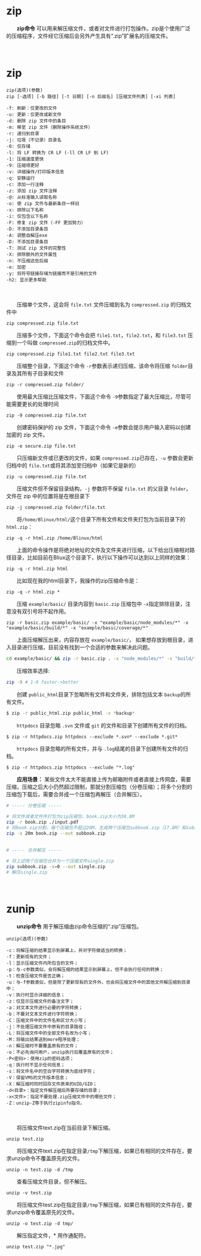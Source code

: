 # zip

　　**zip命令** 可以用来解压缩文件，或者对文件进行打包操作。zip是个使用广泛的压缩程序，文件经它压缩后会另外产生具有“.zip”扩展名的压缩文件。

　　‍

# zip

```shell
zip(选项)(参数)
zip [-选项] [-b 路径] [-t 日期] [-n 后缀名] [压缩文件列表] [-xi 列表]
```

```shell
-f: 刷新：仅更改的文件
-u: 更新：仅更改或新文件
-d: 删除 zip 文件中的条目
-m: 移至 zip 文件（删除操作系统文件）
-r: 递归到目录
-j: 垃圾（不记录）目录名
-0: 仅存储
-l: 将 LF 转换为 CR LF (-ll CR LF 到 LF)
-1: 压缩速度更快
-9: 压缩得更好
-v: 详细操作/打印版本信息
-q: 安静运行
-c: 添加一行注释
-z: 添加 zip 文件注释
-@: 从标准输入读取名称
-o: 使 zip 文件与最新条目一样旧
-x: 排除以下名称
-i: 仅包含以下名称
-F: 修复 zip 文件（-FF 更加努力）
-D: 不添加目录条目
-A: 调整自解压exe
-D: 不添加目录条目
-T: 测试 zip 文件的完整性
-X: 排除额外的文件属性
-n: 不压缩这些后缀
-e: 加密
-y: 将符号链接存储为链接而不是引用的文件
-h2: 显示更多帮助
```

　　‍

　　压缩单个文件，这会将 `file.txt`​ 文件压缩到名为 `compressed.zip`​ 的归档文件中

```shell
zip compressed.zip file.txt
```

　　压缩多个文件，下面这个命令会把 `file1.txt`​，`file2.txt`​，和 `file3.txt`​ 压缩到一个叫做 `compressed.zip`​ 的归档文件中。

```shell
zip compressed.zip file1.txt file2.txt file3.txt
```

　　压缩整个目录，下面这个命令 `-r`​ 参数表示递归压缩，该命令将压缩 `folder`​ 目录及其所有子目录和文件

```shell
zip -r compressed.zip folder/
```

　　使用最大压缩比压缩文件，下面这个命令 `-9`​ 参数指定了最大压缩比，尽管可能需要更长的处理时间

```shell
zip -9 compressed.zip file.txt
```

　　创建密码保护的 zip 文件，下面这个命令 `-e`​ 参数会提示用户输入密码以创建加密的 zip 文件。

```shell
zip -e secure.zip file.txt
```

　　只压缩新文件或已更改的文件，如果 `compressed.zip`​ 已存在，`-u`​ 参数会更新归档中的 `file.txt`​ 或将其添加至归档中（如果它是新的）

```shell
zip -u compressed.zip file.txt
```

　　压缩文件但不保留目录结构，`-j`​ 参数将不保留 `file.txt`​ 的父目录 `folder`​，文件在 zip 中的位置将是在根目录下

```shell
zip -j compressed.zip folder/file.txt
```

　　将`/home/Blinux/html/`​这个目录下所有文件和文件夹打包为当前目录下的 `html.zip`​：

```shell
zip -q -r html.zip /home/Blinux/html
```

　　上面的命令操作是将绝对地址的文件及文件夹进行压缩，以下给出压缩相对路径目录，比如目前在Bliux这个目录下，执行以下操作可以达到以上同样的效果：

```shell
zip -q -r html.zip html
```

　　比如现在我的html目录下，我操作的zip压缩命令是：

```shell
zip -q -r html.zip *
```

　　压缩 `example/basic/`​ 目录内容到 `basic.zip`​ 压缩包中 `-x`​ 指定排除目录，注意没有双引号将不起作用。

```shell
zip -r basic.zip example/basic/ -x "example/basic/node_modules/*" -x "example/basic/build/*" -x "example/basic/coverage/*"
```

　　上面压缩解压出来，内容存放在 `example/basic/`​， 如果想存放到根目录，进入目录进行压缩，目前没有找到一个合适的参数来解决此问题。

```bash
cd example/basic/ && zip -r basic.zip . -x "node_modules/*" -x "build/*" -x "coverage/*"
```

　　压缩效率选择:

```bash
zip -9 # 1-9 faster->better
```

　　创建 `public_html`​ 目录下忽略所有文件和文件夹，排除包括文本 `backup`​ 的所有文件。

```bash
$ zip -r public_html.zip public_html -x *backup*
```

　　​`httpdocs`​ 目录忽略 `.svn`​ 文件或 `git`​ 的文件和目录下创建所有文件的归档。

```shell
$ zip -r httpdocs.zip httpdocs --exclude *.svn* --exclude *.git*
```

　　​`httpdocs`​ 目录忽略的所有文件，并与 `.log`​ 结尾的目录下创建所有文件的归档。

```shell
$ zip -r httpdocs.zip httpdocs --exclude "*.log"
```

　　**应用场景：** 某些文件太大不能直接上传为邮箱附件或者直接上传网盘，需要压缩，压缩之后大小仍然超过限制，那就分割压缩包（分卷压缩）；将多个分割的压缩包下载后，需要合并成一个压缩包再解压（合并解压）。

```bash
# ----- 分卷压缩 -----
 
# 将文件或者文件件打包为zip压缩包，book.zip大小为38.8M
zip -r book.zip ./input.pdf
# 将book.zip分割，每个压缩包不超过20M，生成两个压缩包subbook.zip（17.8M）和subbook.z01（21M）
zip -s 20m book.zip --out subbook.zip
 
 
# ----- 合并解压 -----
 
# 将上述两个压缩包合并为一个压缩文件single.zip
zip subbook.zip -s=0 --out single.zip
# 解压single.zip

```

　　‍

# zunip

　　**unzip命令** 用于解压缩由zip命令压缩的“.zip”压缩包。

```shell
unzip(选项)(参数)
```

```shell
-c：将解压缩的结果显示到屏幕上，并对字符做适当的转换；
-f：更新现有的文件；
-l：显示压缩文件内所包含的文件；
-p：与-c参数类似，会将解压缩的结果显示到屏幕上，但不会执行任何的转换；
-t：检查压缩文件是否正确；
-u：与-f参数类似，但是除了更新现有的文件外，也会将压缩文件中的其他文件解压缩到目录中；
-v：执行时显示详细的信息；
-z：仅显示压缩文件的备注文字；
-a：对文本文件进行必要的字符转换；
-b：不要对文本文件进行字符转换；
-C：压缩文件中的文件名称区分大小写；
-j：不处理压缩文件中原有的目录路径；
-L：将压缩文件中的全部文件名改为小写；
-M：将输出结果送到more程序处理；
-n：解压缩时不要覆盖原有的文件；
-o：不必先询问用户，unzip执行后覆盖原有的文件；
-P<密码>：使用zip的密码选项；
-q：执行时不显示任何信息；
-s：将文件名中的空白字符转换为底线字符；
-V：保留VMS的文件版本信息；
-X：解压缩时同时回存文件原来的UID/GID；
-d<目录>：指定文件解压缩后所要存储的目录；
-x<文件>：指定不要处理.zip压缩文件中的哪些文件；
-Z：unzip-Z等于执行zipinfo指令。
```

　　‍

　　将压缩文件text.zip在当前目录下解压缩。

```shell
unzip test.zip
```

　　将压缩文件text.zip在指定目录`/tmp`​下解压缩，如果已有相同的文件存在，要求unzip命令不覆盖原先的文件。

```shell
unzip -n test.zip -d /tmp
```

　　查看压缩文件目录，但不解压。

```shell
unzip -v test.zip
```

　　将压缩文件test.zip在指定目录`/tmp`​下解压缩，如果已有相同的文件存在，要求unzip命令覆盖原先的文件。

```shell
unzip -o test.zip -d tmp/
```

　　解压指定文件，\* 用作通配符。

```shell
unzip test.zip "*.jpg"
```
